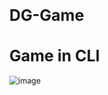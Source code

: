 # DG-Game
# Game in CLI
![image](https://github.com/goodeny/DG-Game/assets/32174827/36845ef8-ed40-47c3-a6ac-2850f1e12699)
